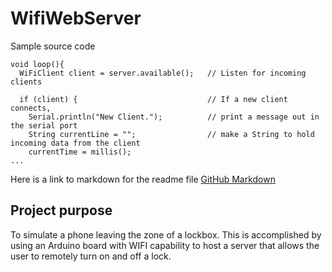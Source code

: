 # WifiWebServer


Sample source code

    void loop(){
      WiFiClient client = server.available();   // Listen for incoming clients

      if (client) {                             // If a new client connects,
        Serial.println("New Client.");          // print a message out in the serial port
        String currentLine = "";                // make a String to hold incoming data from the client
        currentTime = millis();
    ...


Here is a link to markdown for the readme file [GitHub Markdown](https://guides.github.com/features/mastering-markdown/)

Project purpose 
---

To simulate a phone leaving the zone of a lockbox.
This is accomplished by using an Arduino board with WIFI capability to host a server that allows the user to remotely turn on and off a lock.  
